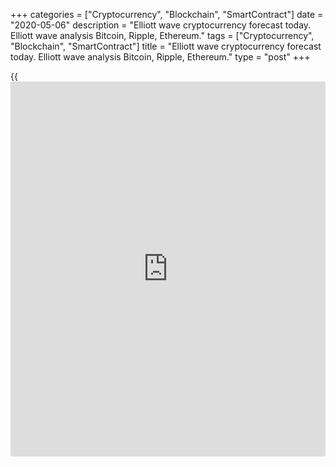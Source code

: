 +++
categories = ["Cryptocurrency", "Blockchain", "SmartContract"]
date = "2020-05-06"
description = "Elliott wave cryptocurrency forecast today. Elliott wave analysis Bitcoin, Ripple, Ethereum."
tags = ["Cryptocurrency", "Blockchain", "SmartContract"]
title = "Elliott wave cryptocurrency forecast today. Elliott wave analysis Bitcoin, Ripple, Ethereum."
type = "post"
+++

{{<iframe id="large-banner" src="https://www.bounty.group/#slide=10.0" width="100%" height="600" scrolling="no" style="border: 0px solid rgb(216, 221, 230); border-radius: 3px;">}}

May 6, 2020

May 6, 2020

Elliott wave [daily](https://www.fintecher.org/2020/03/03/forex-trading-daily-strategy/) forecast for Bitcoin, Ripple and EthereumRoman Onegin

## Elliott wave forecast for BTCUSD, ETHUSD, XRPUSD for today

###  **Elliott wave[BTCUSD][1] analysis**

###  **![LiteForex: Elliott wave cryptocurrency forecast today. Elliott
wave analysis Bitcoin, Ripple, Ethereum.][2]**

The long-term corrective wave finished as a triple zigzag
[w]-[x]-[y]-[x]-[z] within the simple zigzag A-B-C. The market is now
moving down in the impulse wave. There should have finished the first
two segments of this impulse wave, the sub-waves 1 and 2. Wave 1 is an
impulse, wave 2 is a plain upward zigzag. The price should be declining
in the third wave in the few next days.

* * *

###  **Elliott wave[XRPUSD][3] analysis**

 **![LiteForex: Elliott wave cryptocurrency forecast today. Elliott wave
analysis Bitcoin, Ripple, Ethereum.][4]**

After the corrective wave B completed as a triple zigzag, the market has
turned down and there is now developing a new downtrend. There is likely
to have completed the bear wave 1 as an impulse, and the upward
correction 2, which is a simple zigzag [a]-[b]-[c]. There is now
developing the third wave, with its two sub-waves, waves [1] and [2],
completed inside. Therefore, the market should continue declining for
some time.

* * *

###  **Elliott wave[ETHUSD][5] analysis**

![LiteForex: Elliott wave cryptocurrency forecast today. Elliott wave
analysis Bitcoin, Ripple, Ethereum.][6]

The ETHUSD chart displays the final segment of the global impulse wave.
There has recently completed the upward corrective wave 4 as a triple
zigzag. After that, the market has started declining in the new down-
trending impulse. The first two phases of the impulse, the sub-waves 1
and 2, may have completed, and the price is now declining in the third
wave. So, the price should be further declining for some time.

* * *

P.S. Did you like my article? Share it in social networks: it will be
the best “thank you" :)

Ask me questions and comment below. I’ll be glad to answer your
questions and give necessary explanations.

 **Useful links:**

  * I recommend trying to trade with a reliable broker [here][7]. The system allows you to trade by yourself or copy successful traders from all across the globe.
  * Use my promo-code BLOG for getting deposit bonus 50% on LiteForex platform. Just enter this code in the appropriate field while [depositing][8] your trading account.
  * Telegram channel with high-quality analytics, Forex reviews, training articles, and other useful things for traders <t.me/liteforex>

![Elliott wave [daily](https://www.fintecher.org/2020/03/03/forex-trading-daily-strategy/) forecast for Bitcoin, Ripple and Ethereum][9]

The content of this article reflects the author’s opinion and does not
necessarily reflect the official position of LiteForex. The material
published on this page is provided for informational purposes only and
should not be considered as the provision of investment advice for the
purposes of Directive 2004/39/EC.

Rate this article:

{{value}}

( {{count}} {{title}} )

   1. my.liteforex.com/trading/chart?symbol=BTCUSD
   2. cdn.liteforex.com/cache/uploads/blog_post/wave-analysis-crypto/06-05-2020/BTCUSDH2.png?w=30&s=b6549ef686b7a306aaad14eb6d53c9a1
   3. my.liteforex.com/trading/chart?symbol=XRPUSD
   4. cdn.liteforex.com/cache/uploads/blog_post/wave-analysis-crypto/06-05-2020/XRPUSDH2.png?w=30&s=279d8404f404b1b1049a8f2d1a9f23c6
   5. my.liteforex.com/trading/chart?symbol=ETHUSD
   6. cdn.liteforex.com/cache/uploads/blog_post/wave-analysis-crypto/06-05-2020/ETHUSDH2.png?w=30&s=2a6393cee5527209ed46504b3b906be4
   7. my.liteforex.com/?category=analysts-opinions&slug=elliott-wave-[daily](https://www.fintecher.org/2020/03/03/forex-trading-daily-strategy/)-forecast-for-[bitcoin](https://www.letsplayfx.com/blog/forex-for-bitcoin/)-ripple-and-[Ethereum](https://www.playgroundfx.com/blog/the-creator-of-ethereum/)-2020-05-06&openPopup=%2Fregistration%2Fpopup&utm_source=blog&utm_medium=article&utm_campaign=bonus
   8. my.liteforex.com/deposit/?category=analysts-opinions&slug=elliott-wave-[daily](https://www.fintecher.org/2020/03/03/forex-trading-daily-strategy/)-forecast-for-[bitcoin](https://www.letsplayfx.com/blog/forex-for-bitcoin/)-ripple-and-[Ethereum](https://www.playgroundfx.com/blog/the-creator-of-ethereum/)-2020-05-06&promo_code=BLOG&utm_source=blog&utm_medium=article&utm_campaign=bonus
   9. cdn.liteforex.com/cache/uploads/blog_post/wave-analysis-crypto/06-05-2020/[BTC](https://www.playgroundfx.com/blog/who-is-the-creator-of-bitcoin/)-eth-xrp-06-05-2020-wave-analysis.png?q=75&w=1000&s=1fd6117be5918969b4bf4788fba5ca7c